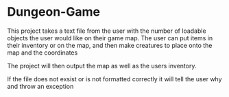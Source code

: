 # Dungeon-Game

This project takes a text file from the user with the number of loadable objects the user would like on their game map.
The user can put items in their inventory or on the map, and then make creatures to place onto the map and the coordinates 

The project will then output the map as well as the users inventory.

If the file does not exsist or is not formatted correctly it will tell the user why and throw an exception
